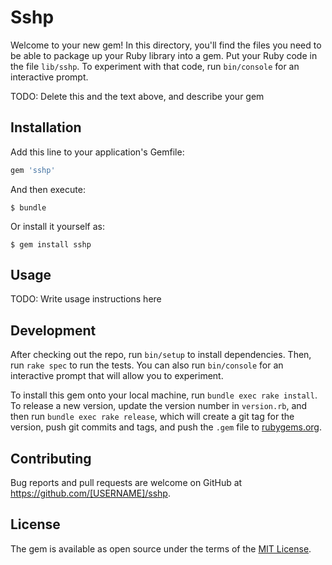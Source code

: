 # Sshp

Welcome to your new gem! In this directory, you'll find the files you need to be able to package up your Ruby library into a gem. Put your Ruby code in the file `lib/sshp`. To experiment with that code, run `bin/console` for an interactive prompt.

TODO: Delete this and the text above, and describe your gem

## Installation

Add this line to your application's Gemfile:

```ruby
gem 'sshp'
```

And then execute:

    $ bundle

Or install it yourself as:

    $ gem install sshp

## Usage

TODO: Write usage instructions here

## Development

After checking out the repo, run `bin/setup` to install dependencies. Then, run `rake spec` to run the tests. You can also run `bin/console` for an interactive prompt that will allow you to experiment.

To install this gem onto your local machine, run `bundle exec rake install`. To release a new version, update the version number in `version.rb`, and then run `bundle exec rake release`, which will create a git tag for the version, push git commits and tags, and push the `.gem` file to [rubygems.org](https://rubygems.org).

## Contributing

Bug reports and pull requests are welcome on GitHub at https://github.com/[USERNAME]/sshp.


## License

The gem is available as open source under the terms of the [MIT License](http://opensource.org/licenses/MIT).

